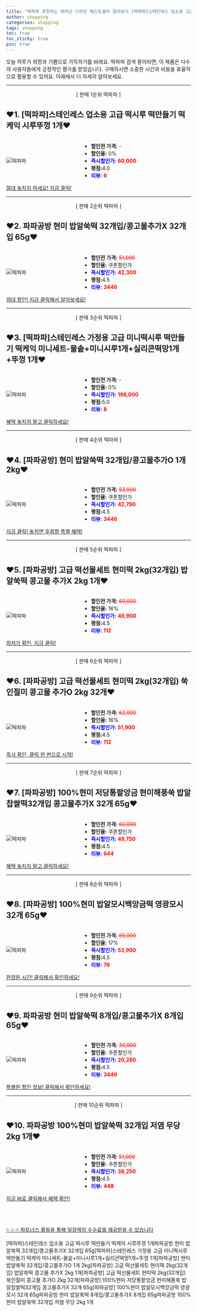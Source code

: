 ```yaml
---
title: "떡파파 추천하는 뛰어난 디자인 베스트셀러 알아보기 [떡파파]스테인레스 업소용 고급 떡시루 떡만들기"
author: shopping
categories: shopping
tags: shopping
toc: true
toc_sticky: true
pin: true
---
```

오늘 하루가 희망과 기쁨으로 가득하기를 바래요. 떡파파 검색 중이라면, 이 제품은 다수의 사용자들에게 긍정적인 평가를 받았습니다. 구매하시면 소중한 시간과 비용을 효율적으로 활용할 수 있어요. 아래에서 더 자세히 알아보세요.

---
<p class="toplist" style="margin: 0 auto; display: block; width: fit-content;">[ 판매 1순위 떡파파 ]</p>

<h2><strong>❤️1. [떡파파]스테인레스 업소용 고급 떡시루 떡만들기 떡케익 시루뚜껑 1개❤️</strong></h2>

<div style="display: flex; align-items: center;">
    <div style="flex: 0.4;">
        <img src="https://thumbnail7.coupangcdn.com/thumbnails/remote/230x230ex/image/vendor_inventory/0821/80c7a2bca70ad6d8efb7e2471fd790743f3963721f89095004fb38021538.jpeg" alt="떡파파" style="max-width: 100%;">
    </div>
    <div style="flex: 0.6; margin-left: 10px;">
        <ul>
            <li><strong>할인전 가격:</strong> <del style="color: red;">-</del></li>
            <li><strong>할인율:</strong> 0%</li>
            <li><span style='color:blue'><strong>즉시할인가:</strong></span> <span style='color:red'><strong>60,000</strong></span></li>
            <li><strong>평점:</strong>4.0</li>
            <li><span style='color:blue'><strong>리뷰:</strong></span> <span style='color:red'><strong>6</strong></span></li>
        </ul>
    </div>
</div>
<div class="center">
    <a href="https://selin100587.github.io?lptag=AF9450613&subid=githubio&pageKey=5312390010&traceid=V0-153&itemId=7701498999&vendorItemId=74991752484" class="myButton">
        절대 놓치지 마세요! 지금 클릭!
    </a>
</div>


---
<p class="toplist" style="margin: 0 auto; display: block; width: fit-content;">[ 판매 2순위 떡파파 ]</p>

<h2><strong>❤️2. 파파공방 현미 밥알쑥떡 32개입/콩고물추가X 32개입 65g❤️</strong></h2>

<div style="display: flex; align-items: center;">
    <div style="flex: 0.4;">
        <img src="https://thumbnail10.coupangcdn.com/thumbnails/remote/230x230ex/image/vendor_inventory/d556/d4fcaf69346244fd35252795c2f4cc789aabb822f9d90da0e18ca903dbad.jpg" alt="떡파파" style="max-width: 100%;">
    </div>
    <div style="flex: 0.6; margin-left: 10px;">
        <ul>
            <li><strong>할인전 가격:</strong> <del style="color: red;">51,000</del></li>
            <li><strong>할인율:</strong> 쿠폰할인가</li>
            <li><span style='color:blue'><strong>즉시할인가:</strong></span> <span style='color:red'><strong>42,300</strong></span></li>
            <li><strong>평점:</strong>4.5</li>
            <li><span style='color:blue'><strong>리뷰:</strong></span> <span style='color:red'><strong>3446</strong></span></li>
        </ul>
    </div>
</div>
<div class="center">
    <a href="https://selin100587.github.io?lptag=AF9450613&subid=githubio&pageKey=6804590256&traceid=V0-153&itemId=20208301854&vendorItemId=76752520261" class="myButton">
        최대 할인! 지금 클릭해서 알아보세요!
    </a>
</div>


---
<p class="toplist" style="margin: 0 auto; display: block; width: fit-content;">[ 판매 3순위 떡파파 ]</p>

<h2><strong>❤️3. [떡파파]스테인레스 가정용 고급 미니떡시루 떡만들기 떡케익 미니세트-물솥+미니시루1개+실리콘떡망1개+뚜껑 1개❤️</strong></h2>

<div style="display: flex; align-items: center;">
    <div style="flex: 0.4;">
        <img src="https://thumbnail10.coupangcdn.com/thumbnails/remote/230x230ex/image/vendor_inventory/4730/915c9dd577124bba44421951241e6cdced8f3cdcb1ebaf33cd44d40d43e4.jpeg" alt="떡파파" style="max-width: 100%;">
    </div>
    <div style="flex: 0.6; margin-left: 10px;">
        <ul>
            <li><strong>할인전 가격:</strong> <del style="color: red;">-</del></li>
            <li><strong>할인율:</strong> 0%</li>
            <li><span style='color:blue'><strong>즉시할인가:</strong></span> <span style='color:red'><strong>198,000</strong></span></li>
            <li><strong>평점:</strong>5.0</li>
            <li><span style='color:blue'><strong>리뷰:</strong></span> <span style='color:red'><strong>8</strong></span></li>
        </ul>
    </div>
</div>
<div class="center">
    <a href="https://selin100587.github.io?lptag=AF9450613&subid=githubio&pageKey=5312389894&traceid=V0-153&itemId=7701498617&vendorItemId=74991751934" class="myButton">
        혜택 놓치지 말고 클릭하세요!
    </a>
</div>


---
<p class="toplist" style="margin: 0 auto; display: block; width: fit-content;">[ 판매 4순위 떡파파 ]</p>

<h2><strong>❤️4. [파파공방] 현미 밥알쑥떡 32개입/콩고물추가O 1개 2kg❤️</strong></h2>

<div style="display: flex; align-items: center;">
    <div style="flex: 0.4;">
        <img src="https://thumbnail10.coupangcdn.com/thumbnails/remote/230x230ex/image/vendor_inventory/d556/d4fcaf69346244fd35252795c2f4cc789aabb822f9d90da0e18ca903dbad.jpg" alt="떡파파" style="max-width: 100%;">
    </div>
    <div style="flex: 0.6; margin-left: 10px;">
        <ul>
            <li><strong>할인전 가격:</strong> <del style="color: red;">53,000</del></li>
            <li><strong>할인율:</strong> 쿠폰할인가</li>
            <li><span style='color:blue'><strong>즉시할인가:</strong></span> <span style='color:red'><strong>42,790</strong></span></li>
            <li><strong>평점:</strong>4.5</li>
            <li><span style='color:blue'><strong>리뷰:</strong></span> <span style='color:red'><strong>3446</strong></span></li>
        </ul>
    </div>
</div>
<div class="center">
    <a href="https://selin100587.github.io?lptag=AF9450613&subid=githubio&pageKey=6804590256&traceid=V0-153&itemId=16077102440&vendorItemId=76752520268" class="myButton">
        지금 클릭! 놓치면 후회할 특별 혜택!
    </a>
</div>


---
<p class="toplist" style="margin: 0 auto; display: block; width: fit-content;">[ 판매 5순위 떡파파 ]</p>

<h2><strong>❤️5. [파파공방] 고급 떡선물세트 현미떡 2kg(32개입) 밥알쑥떡 콩고물 추가X 2kg 1개❤️</strong></h2>

<div style="display: flex; align-items: center;">
    <div style="flex: 0.4;">
        <img src="https://thumbnail6.coupangcdn.com/thumbnails/remote/230x230ex/image/vendor_inventory/052c/0aa3986bc1de281a0ac37f47ee6fbb1a6cbfc908fe477638dfa5866bdd4e.jpg" alt="떡파파" style="max-width: 100%;">
    </div>
    <div style="flex: 0.6; margin-left: 10px;">
        <ul>
            <li><strong>할인전 가격:</strong> <del style="color: red;">60,000</del></li>
            <li><strong>할인율:</strong> 16%</li>
            <li><span style='color:blue'><strong>즉시할인가:</strong></span> <span style='color:red'><strong>49,900</strong></span></li>
            <li><strong>평점:</strong>4.5</li>
            <li><span style='color:blue'><strong>리뷰:</strong></span> <span style='color:red'><strong>112</strong></span></li>
        </ul>
    </div>
</div>
<div class="center">
    <a href="https://selin100587.github.io?lptag=AF9450613&subid=githubio&pageKey=5697344025&traceid=V0-153&itemId=9457331254&vendorItemId=76742172468" class="myButton">
        최저가 확인, 지금 클릭!
    </a>
</div>


---
<p class="toplist" style="margin: 0 auto; display: block; width: fit-content;">[ 판매 6순위 떡파파 ]</p>

<h2><strong>❤️6. [파파공방] 고급 떡선물세트 현미떡 2kg(32개입) 쑥인절미 콩고물 추가O 2kg 32개❤️</strong></h2>

<div style="display: flex; align-items: center;">
    <div style="flex: 0.4;">
        <img src="https://thumbnail6.coupangcdn.com/thumbnails/remote/230x230ex/image/vendor_inventory/052c/0aa3986bc1de281a0ac37f47ee6fbb1a6cbfc908fe477638dfa5866bdd4e.jpg" alt="떡파파" style="max-width: 100%;">
    </div>
    <div style="flex: 0.6; margin-left: 10px;">
        <ul>
            <li><strong>할인전 가격:</strong> <del style="color: red;">62,000</del></li>
            <li><strong>할인율:</strong> 16%</li>
            <li><span style='color:blue'><strong>즉시할인가:</strong></span> <span style='color:red'><strong>51,900</strong></span></li>
            <li><strong>평점:</strong>4.5</li>
            <li><span style='color:blue'><strong>리뷰:</strong></span> <span style='color:red'><strong>112</strong></span></li>
        </ul>
    </div>
</div>
<div class="center">
    <a href="https://selin100587.github.io?lptag=AF9450613&subid=githubio&pageKey=5697344025&traceid=V0-153&itemId=9457331257&vendorItemId=76742172486" class="myButton">
        즉시 확인, 클릭 한 번으로 시작!
    </a>
</div>


---
<p class="toplist" style="margin: 0 auto; display: block; width: fit-content;">[ 판매 7순위 떡파파 ]</p>

<h2><strong>❤️7. [파파공방] 100%현미 저당통팥앙금 현미해풍쑥 밥알찹쌀떡32개입 콩고물추가X 32개 65g❤️</strong></h2>

<div style="display: flex; align-items: center;">
    <div style="flex: 0.4;">
        <img src="https://thumbnail6.coupangcdn.com/thumbnails/remote/230x230ex/image/vendor_inventory/ddc7/288140f4d296402d84a85fad3ba79f7a2793eb2e2d87771b3d5e565b2b01.jpg" alt="떡파파" style="max-width: 100%;">
    </div>
    <div style="flex: 0.6; margin-left: 10px;">
        <ul>
            <li><strong>할인전 가격:</strong> <del style="color: red;">60,000</del></li>
            <li><strong>할인율:</strong> 쿠폰할인가</li>
            <li><span style='color:blue'><strong>즉시할인가:</strong></span> <span style='color:red'><strong>49,750</strong></span></li>
            <li><strong>평점:</strong>4.5</li>
            <li><span style='color:blue'><strong>리뷰:</strong></span> <span style='color:red'><strong>644</strong></span></li>
        </ul>
    </div>
</div>
<div class="center">
    <a href="https://selin100587.github.io?lptag=AF9450613&subid=githubio&pageKey=7393793754&traceid=V0-153&itemId=19121406803&vendorItemId=76997382385" class="myButton">
        혜택 놓치지 말고 클릭하세요!
    </a>
</div>


---
<p class="toplist" style="margin: 0 auto; display: block; width: fit-content;">[ 판매 8순위 떡파파 ]</p>

<h2><strong>❤️8. [파파공방] 100%현미 밥알모시백앙금떡 영광모시 32개 65g❤️</strong></h2>

<div style="display: flex; align-items: center;">
    <div style="flex: 0.4;">
        <img src="https://thumbnail8.coupangcdn.com/thumbnails/remote/230x230ex/image/vendor_inventory/72cc/87baefd8ede8b2670192038e62b081819945992a63b24fc15e4c2ff085ae.jpg" alt="떡파파" style="max-width: 100%;">
    </div>
    <div style="flex: 0.6; margin-left: 10px;">
        <ul>
            <li><strong>할인전 가격:</strong> <del style="color: red;">65,000</del></li>
            <li><strong>할인율:</strong> 17%</li>
            <li><span style='color:blue'><strong>즉시할인가:</strong></span> <span style='color:red'><strong>53,900</strong></span></li>
            <li><strong>평점:</strong>4.5</li>
            <li><span style='color:blue'><strong>리뷰:</strong></span> <span style='color:red'><strong>76</strong></span></li>
        </ul>
    </div>
</div>
<div class="center">
    <a href="https://selin100587.github.io?lptag=AF9450613&subid=githubio&pageKey=8137609049&traceid=V0-153&itemId=23117737833&vendorItemId=90150925807" class="myButton">
        한정된 시간! 클릭해서 확인하세요!
    </a>
</div>


---
<p class="toplist" style="margin: 0 auto; display: block; width: fit-content;">[ 판매 9순위 떡파파 ]</p>

<h2><strong>❤️9. 파파공방 현미 밥알쑥떡 8개입/콩고물추가X 8개입 65g❤️</strong></h2>

<div style="display: flex; align-items: center;">
    <div style="flex: 0.4;">
        <img src="https://thumbnail10.coupangcdn.com/thumbnails/remote/230x230ex/image/vendor_inventory/d556/d4fcaf69346244fd35252795c2f4cc789aabb822f9d90da0e18ca903dbad.jpg" alt="떡파파" style="max-width: 100%;">
    </div>
    <div style="flex: 0.6; margin-left: 10px;">
        <ul>
            <li><strong>할인전 가격:</strong> <del style="color: red;">30,000</del></li>
            <li><strong>할인율:</strong> 쿠폰할인가</li>
            <li><span style='color:blue'><strong>즉시할인가:</strong></span> <span style='color:red'><strong>20,280</strong></span></li>
            <li><strong>평점:</strong>4.5</li>
            <li><span style='color:blue'><strong>리뷰:</strong></span> <span style='color:red'><strong>3446</strong></span></li>
        </ul>
    </div>
</div>
<div class="center">
    <a href="https://selin100587.github.io?lptag=AF9450613&subid=githubio&pageKey=6804590256&traceid=V0-153&itemId=16077102439&vendorItemId=76752520245" class="myButton">
        특별한 할인 정보! 클릭해서 확인하세요!
    </a>
</div>


---
<p class="toplist" style="margin: 0 auto; display: block; width: fit-content;">[ 판매 10순위 떡파파 ]</p>

<h2><strong>❤️10. 파파공방 100%현미 밥알쑥떡 32개입 저염 무당 2kg 1개❤️</strong></h2>

<div style="display: flex; align-items: center;">
    <div style="flex: 0.4;">
        <img src="https://thumbnail7.coupangcdn.com/thumbnails/remote/230x230ex/image/vendor_inventory/5ac1/90cf9f4de36688b0dc025c2522fd58ac154210538d0209fefb650747bd28.jpg" alt="떡파파" style="max-width: 100%;">
    </div>
    <div style="flex: 0.6; margin-left: 10px;">
        <ul>
            <li><strong>할인전 가격:</strong> <del style="color: red;">51,000</del></li>
            <li><strong>할인율:</strong> 쿠폰할인가</li>
            <li><span style='color:blue'><strong>즉시할인가:</strong></span> <span style='color:red'><strong>38,250</strong></span></li>
            <li><strong>평점:</strong>4.5</li>
            <li><span style='color:blue'><strong>리뷰:</strong></span> <span style='color:red'><strong>448</strong></span></li>
        </ul>
    </div>
</div>
<div class="center">
    <a href="https://selin100587.github.io?lptag=AF9450613&subid=githubio&pageKey=6787223774&traceid=V0-153&itemId=15980183422&vendorItemId=76742172454" class="myButton">
        지금 바로 클릭해서 혜택 확인!
    </a>
</div>

<br><br><br>[💦 💦 💦 파트너스 활동을 통해 일정액의 수수료를 제공받을 수 있습니다](https://link.coupang.com/a/bcpT2c)<br><br>[떡파파]스테인레스 업소용 고급 떡시루 떡만들기 떡케익 시루뚜껑 1개파파공방 현미 밥알쑥떡 32개입/콩고물추가X 32개입 65g[떡파파]스테인레스 가정용 고급 미니떡시루 떡만들기 떡케익 미니세트-물솥+미니시루1개+실리콘떡망1개+뚜껑 1개[파파공방] 현미 밥알쑥떡 32개입/콩고물추가O 1개 2kg[파파공방] 고급 떡선물세트 현미떡 2kg(32개입) 밥알쑥떡 콩고물 추가X 2kg 1개[파파공방] 고급 떡선물세트 현미떡 2kg(32개입) 쑥인절미 콩고물 추가O 2kg 32개[파파공방] 100%현미 저당통팥앙금 현미해풍쑥 밥알찹쌀떡32개입 콩고물추가X 32개 65g[파파공방] 100%현미 밥알모시백앙금떡 영광모시 32개 65g파파공방 현미 밥알쑥떡 8개입/콩고물추가X 8개입 65g파파공방 100%현미 밥알쑥떡 32개입 저염 무당 2kg 1개